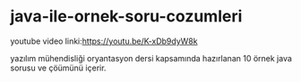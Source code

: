 # java-ile-ornek-soru-cozumleri

youtube video linki:https://youtu.be/K-xDb9dyW8k

yazılım mühendisliği oryantasyon dersi kapsamında hazırlanan 10 örnek java sorusu ve çöümünü içerir.

